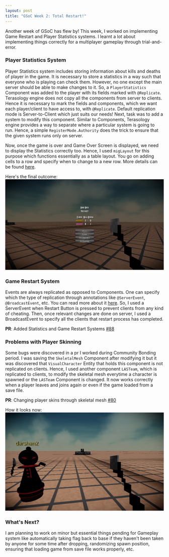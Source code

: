 ```yaml
---
layout: post
title: "GSoC Week 2: Total Restart!"
---
```


Another week of GSoC has flew by! This week, I worked on implementing Game Restart and Player Statistics systems. I learnt a lot about implementing things correctly for a multiplayer gameplay through trial-and-error.

### Player Statistics System

Player Statistics system includes storing information about kills and deaths of player in the game. It is necessary to store a statistics in a way such that everyone who is playing can check them. However, no one except the main server should be able to make changes to it. So, a `PlayerStatistics` Component was added to the player with its fields marked with `@Replicate`. Terasology engine does not copy all the components from server to clients. Hence it is necessary to mark the fields and components, which we want each player/client to have access to, with `@Replicate`. Default replication mode is Server-to-Client which just suits our needs! Next, task was to add a system to modify this component. Similar to Components, Terasology engine provides a way to separate where a particular system is going to run. Hence, a simple `RegisterMode.Authority` does the trick to ensure that the given system runs only on server.  
  
Now, once the game is over and Game Over Screen is displayed, we need to display the Statistics correctly too. Hence, I used `migLayout` for this purpose which functions essentially as a table layout. You go on adding cells to a row and specify when to change to a new row. More details can be found [here](https://github.com/Terasology/TutorialNui/wiki/MigLayout).

Here's the final outcome:
![Game Over Screen](/images/gsoc-week-2/stats-1.png)

### Game Restart System

Events are always replicated as opposed to Components. One can specify which the type of replication through annotations like `@ServerEvent`, `@BroadcastEvent`, etc. You can read more about it [here](https://github.com/MovingBlocks/Terasology/wiki/Entities%2C-Components-and-Events-on-the-Network). So, I used a ServerEvent when Restart Button is pressed to prevent clients from any kind of cheating. Then, once relevant changes are done on server, I used a BroadcastEvent to specify all the clients that restart process has completed.

**PR**: Added Statistics and Game Restart Systems [#88](https://github.com/Terasology/LightAndShadow/pull/88)

### Problems with Player Skinning

Some bugs were discovered in a pr I worked during Community Bonding period. I was saving the `SkeletalMesh` Component after modifying it but it was discovered that `VisualCharacter` Entity that holds this component is not replicated on clients. Hence, I used another component `LASTeam`, which is replicated to clients, to modify the skeletal mesh everytime a character is spawned or the `LASTeam` Component is changed. It now works correctly when a player leaves and joins again or even if the game loaded from a save file.
  
**PR**: Changing player skins through skeletal mesh [#80](https://github.com/Terasology/LightAndShadow/pull/80)

How it looks now:
![Player skinning](/images/gsoc-week-2/skin-1.png)

### What's Next?

I am planning to work on minor but essential things pending for Gameplay system like automatically taking flag back to base if they haven't been taken by anyone for some time after dropping,  randomizing spawn position, ensuring that loading game from save file works properly, etc.
